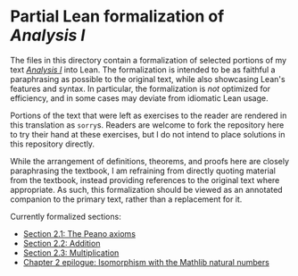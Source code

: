 # Partial Lean formalization of _Analysis I_

The files in this directory contain a formalization of selected portions of my text [_Analysis I_](https://terrytao.wordpress.com/books/analysis-i/) into Lean. The formalization is intended to be as faithful a paraphrasing as possible to the original text, while also showcasing Lean's features and syntax.  In particular, the formalization is _not_ optimized for efficiency, and in some cases may deviate from idiomatic Lean usage.

Portions of the text that were left as exercises to the reader are rendered in this translation as `sorry`s.  Readers are welcome to fork the repository here to try their hand at these exercises, but I do not intend to place solutions in this repository directly.

While the arrangement of definitions, theorems, and proofs here are closely paraphrasing the textbook, I am refraining from directly quoting material from the textbook, instead providing references to the original text where appropriate.  As such, this formalization should be viewed as an annotated companion to the primary text, rather than a replacement for it.

Currently formalized sections:

- [Section 2.1: The Peano axioms](https://teorth.github.io/estimate_tools/docs/EstimateTools/analysis/Section_2_1.html)
- [Section 2.2: Addition](https://teorth.github.io/estimate_tools/docs/EstimateTools/analysis/Section_2_2.html)
- [Section 2.3: Multiplication](https://teorth.github.io/estimate_tools/docs/EstimateTools/analysis/Section_2_3.html)
- [Chapter 2 epilogue: Isomorphism with the Mathlib natural numbers](https://teorth.github.io/estimate_tools/docs/EstimateTools/analysis/Section_2_epilogue.html)